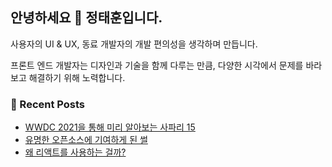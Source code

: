 ## 안녕하세요 👋 정태훈입니다.

사용자의 UI & UX, 동료 개발자의 개발 편의성을 생각하며 만듭니다.

프론트 엔드 개발자는 디자인과 기술을 함께 다루는 만큼, 다양한 시각에서 문제를 바라보고 해결하기 위해 노력합니다.

### 📙 Recent Posts

<!-- BLOG-POST-LIST:START -->
- [WWDC 2021을 통해 미리 알아보는 사파리 15](https://jthcast.dev/posts/safari-15-previews-at-wwdc-2021/)
- [유명한 오픈소스에 기여하게 된 썰](https://jthcast.dev/posts/the-story-that-contributed-to-the-famous-open-source/)
- [왜 리액트를 사용하는 걸까?](https://jthcast.dev/posts/why-use-react/)
<!-- BLOG-POST-LIST:END -->
